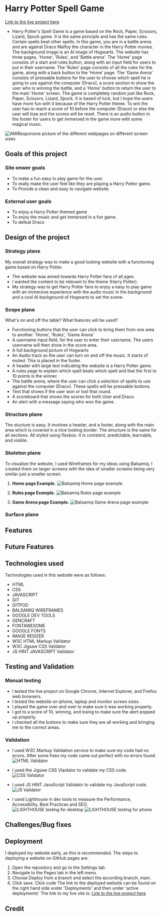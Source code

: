# Harry Potter Spell Game

[Link to the live project here](https://breakellrz.github.io/Harry_Potter_Quiz/)

- Harry Potter's Spell Game is a game based on the Rock, Paper, Scissors, Lizard, Spock game. It is the same principle and has the same rules. Certain spells beat other spells. In this game, you are in a battle arena and are against Draco Malfoy the character in the Harry Potter movies. The background image is an AI image of Hogwarts. The website has three pages, 'Home', 'Rules', and 'Battle arena'. The 'Home' page consists of a start and rules button, along with an input field for users to put in their username. The 'Rules' page consists of all the rules for the game, along with a back button to the 'Home' page. The 'Game Arena' consists of pressable buttons for the user to choose which spell he is going to use against the computer (Draco), a score section to show the user who is winning the battle, and a 'Home' button to return the user to the main 'Home' screen. The game is completely random just like Rock, Paper, Scissors, Lizard, Spock. It is based of luck, but I hope the users have more fun with it because of the Harry Potter theme. To win the user has to reach a score of 10 before the computer (Draco) or else the user will lose and the scores will be reset. There is an audio button in the footer for users to get immersed in the game more with some magical music.

![AMiResponsive picture of the different webpages on different screen sizes ](documentation/am_i_responsive.png)


## Goals of this project

### Site onwer goals

- To make a fun easy to play game for the user.
- To really make the user feel like they are playing a Harry Potter game.
- To Proivde a clean and easy to navigate website.

### External user goals

- To enjoy a Harry Potter themed game
- To enjoy the music and get immersed in a fun game.
- To defeat Draco

## Design of the project 

### Strategy plane 
My overall strategy was to make a good looking website with a functioning game based on Harry Potter.

- The website was aimed towards Harry Potter fans of all ages.
- I wanted the content to be relevant to the theme (Harry Potter).
- My strategy was to get Harry Potter fans to enjoy a easy to play game with an immersive experience with the audio music in the background and a cool AI background of Hogwarts to set the scene.



### Scope plane
What's on and off the table? What features will be used?

- Functioning buttons that the user can click to bring them from one area to another. 'Home', 'Rules', 'Game Arena'
- A username input field, for the user to enter their username. The users username will then show in the score area. 
- A full background picture of Hogwarts
- An Audio track so the user can turn on and off the music. It starts of muted. This is placed in the footer.
- A header with large text indicating the website is a Harry Potter game.
- A rules page to explain which spell beats which spell and that the first to 10 points is the winner.
- The battle arena, where the user can click a selection of spells to use against the computer (Draco). These spells will be pressable buttons.
- Text that shows if the user won or lost that round.
- A scoreboard that shows the scores for both User and Draco.
- An alert with a message saying who won the game.


### Structure plane

The stucture is easy. It involves a header, and a footer, along with the main area which is covered in a nice looking border. The structure is the same for all sections. All styled using flexbox. It is conistent, predictable, learnable, and visible.



### Skeleton plane
To visualize the website, I used Wireframes for my ideas using Balsamiq. I created them on larger screens with the idea of smaller screens being very similar just a smaller screen.

1. **Home page Example.**
![Balsamiq Home page example](documentation/home_balsamiq_pp2.png)

1. **Rules page Example.**
![Balsamiq Rules page example](documentation/rules_balsamiq.png)

1. **Game Arena page Example.**
![Balsamiq Game Arena page example](documentation/arena_balsamiq.png)


### Surface plane




## Features



## Future Features




## Technologies used

Technologies used in this website were as follows:

- HTML
- CSS
- JAVASCRIPT
- GIT
- GITPOD
- BALSAMIQ WIREFRAMES
- GOOGLE DEV TOOLS
- GENCRAFT 
- FONTAWESOME
- GOOGLE FONTS
- IMAGE RESIZER
- W3C HTML Markup Validator
- W3C Jigsaw CSS Validator
- JS HINT JAVASCRIPT Validator



## Testing and Validation

### Manual testing
- I tested the live project on Google Chrome, Internet Explorer, and Firefox web browsers.
- I tested the website on iphone, laptop and monitor screen sizes.
- I played the game over and over to make sure it was working properly.
- I got to a score of 10, winning, and losing to make sure the alert popped up properly.
- I checked all the buttons to make sure they are all working and bringing me to the correct areas.

### Validation

- I used W3C Markup Validation service to make sure my code had no errors. After some fixes my code came out perfect with no errors found.
![HTML Validator](documentation/html_validator_pp2.png)

- I used the Jigsaw CSS Vlaidator to validate my CSS code.
![CSS Validator](documentation/css_validator_pp2.png) 

- I used JS HINT JavaScript Validator to validate my JavaScript code.
![JS Validator](documentation/js_validator.png)

- I used Lighthouse in dev tools to measure the Performance, Accessibility, Best Practices and SEO.
![LIGHTHOUSE testing for desktop](documentation/lighthouse_pp2_desktop.png)
![LIGHTHOUSE testing for phone](documentation/lighthouse_pp2_phone.png)


## Challenges/Bug fixes



## Deployment

I deployed my website early, as this is recommended. The steps to deploying a website on GitHub pages are:

1. Open the repository and go to the Settings tab.
1. Navigate to the Pages tab in the left menu.
1. Choose Deploy from a branch and select the according branch, main.
1. Click save. Click code The link to the deployed website can be found on the right hand side under 'Deployments' and then under 'active deployments'
   The link to my live site is: [Link to the live project here](https://breakellrz.github.io/Harry_Potter_Quiz/)


## Credit





